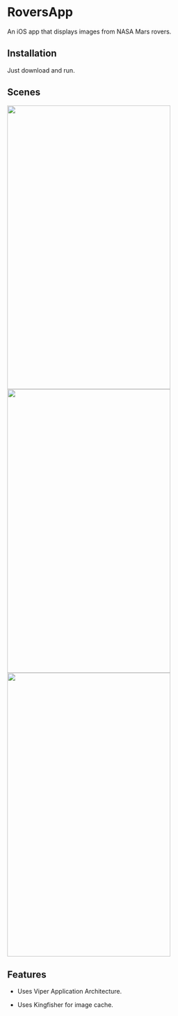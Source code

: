 # RoversApp
An iOS app that displays images from NASA Mars rovers.
## Installation
Just download and run.
## Scenes
<img src="https://user-images.githubusercontent.com/47797293/127502399-cb8127f1-b110-410c-9420-690c942871dc.gif" width="375" height="650" />
<img src="https://user-images.githubusercontent.com/47797293/127500452-15193538-5082-4686-b6b9-f71ad2549461.png" width="375" height="650" />
<img src="https://user-images.githubusercontent.com/47797293/127500471-e8bb61f2-e202-4989-97d9-1cd85693dd34.png" width="375" height="650" />


## Features
- Uses Viper Application Architecture.

- Uses Kingfisher for image cache.

